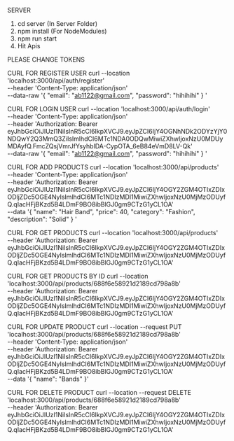 SERVER
1. cd server   (In Server Folder)
2. npm install (For NodeModules)
3. npm run start
4. Hit Apis

PLEASE CHANGE TOKENS 

CURL FOR REGISTER USER
curl --location 'localhost:3000/api/auth/register' \
--header 'Content-Type: application/json' \
--data-raw '{
    "email": "ab1122@gmail.com",
    "password": "hihihihi"
}
' 


CURL FOR LOGIN USER 
curl --location 'localhost:3000/api/auth/login' \
--header 'Content-Type: application/json' \
--header 'Authorization: Bearer eyJhbGciOiJIUzI1NiIsInR5cCI6IkpXVCJ9.eyJpZCI6IjY4OGNhNDk2ODYzYjY0NDQwY2Q3MmQ3ZiIsImlhdCI6MTc1NDA0ODQwMiwiZXhwIjoxNzU0MDUyMDAyfQ.FmcZQsjVmrJfYsyhbIDA-CypOTA_6eB84eVmD8LV-Qk' \
--data-raw '{
    "email": "ab1122@gmail.com",
    "password": "hihihihi"
}
'

CURL FOR ADD PRODUCTS
curl --location 'localhost:3000/api/products' \
--header 'Content-Type: application/json' \
--header 'Authorization: Bearer eyJhbGciOiJIUzI1NiIsInR5cCI6IkpXVCJ9.eyJpZCI6IjY4OGY2ZGM4OTIxZDIxODljZDc5OGE4NyIsImlhdCI6MTc1NDIzMDI1MiwiZXhwIjoxNzU0MjMzODUyfQ.qIacHFjBKzd5B4LDmF9BO8ibBlGJ0gm9CTzG1yCL1OA' \
--data '{
    "name": "Hair Band",
    "price": 40,
    "category": "Fashion",
    "description": "Solid"
}
'

CURL FOR GET PRODUCTS
curl --location 'localhost:3000/api/products' \
--header 'Authorization: Bearer eyJhbGciOiJIUzI1NiIsInR5cCI6IkpXVCJ9.eyJpZCI6IjY4OGY2ZGM4OTIxZDIxODljZDc5OGE4NyIsImlhdCI6MTc1NDIzMDI1MiwiZXhwIjoxNzU0MjMzODUyfQ.qIacHFjBKzd5B4LDmF9BO8ibBlGJ0gm9CTzG1yCL1OA'


CURL FOR GET PRODUCTS BY ID
curl --location 'localhost:3000/api/products/688f6e58921d2189cd798a8b' \
--header 'Authorization: Bearer eyJhbGciOiJIUzI1NiIsInR5cCI6IkpXVCJ9.eyJpZCI6IjY4OGY2ZGM4OTIxZDIxODljZDc5OGE4NyIsImlhdCI6MTc1NDIzMDI1MiwiZXhwIjoxNzU0MjMzODUyfQ.qIacHFjBKzd5B4LDmF9BO8ibBlGJ0gm9CTzG1yCL1OA'


CURL FOR UPDATE PRODUCT
curl --location --request PUT 'localhost:3000/api/products/688f6e58921d2189cd798a8b' \
--header 'Content-Type: application/json' \
--header 'Authorization: Bearer eyJhbGciOiJIUzI1NiIsInR5cCI6IkpXVCJ9.eyJpZCI6IjY4OGY2ZGM4OTIxZDIxODljZDc5OGE4NyIsImlhdCI6MTc1NDIzMDI1MiwiZXhwIjoxNzU0MjMzODUyfQ.qIacHFjBKzd5B4LDmF9BO8ibBlGJ0gm9CTzG1yCL1OA' \
--data '{
    "name": "Bands"
}'


CURL FOR DELETE PRODUCT
curl --location --request DELETE 'localhost:3000/api/products/688f6e58921d2189cd798a8b' \
--header 'Authorization: Bearer eyJhbGciOiJIUzI1NiIsInR5cCI6IkpXVCJ9.eyJpZCI6IjY4OGY2ZGM4OTIxZDIxODljZDc5OGE4NyIsImlhdCI6MTc1NDIzMDI1MiwiZXhwIjoxNzU0MjMzODUyfQ.qIacHFjBKzd5B4LDmF9BO8ibBlGJ0gm9CTzG1yCL1OA'








